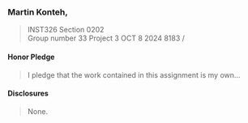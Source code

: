 ### Martin Konteh, 
> INST326 Section 0202  
> Group number 33
> Project 3
> OCT 8 2024
> 8183  /
#### Honor Pledge
> I pledge that the work contained in this assignment is my own...
#### Disclosures
> None.
